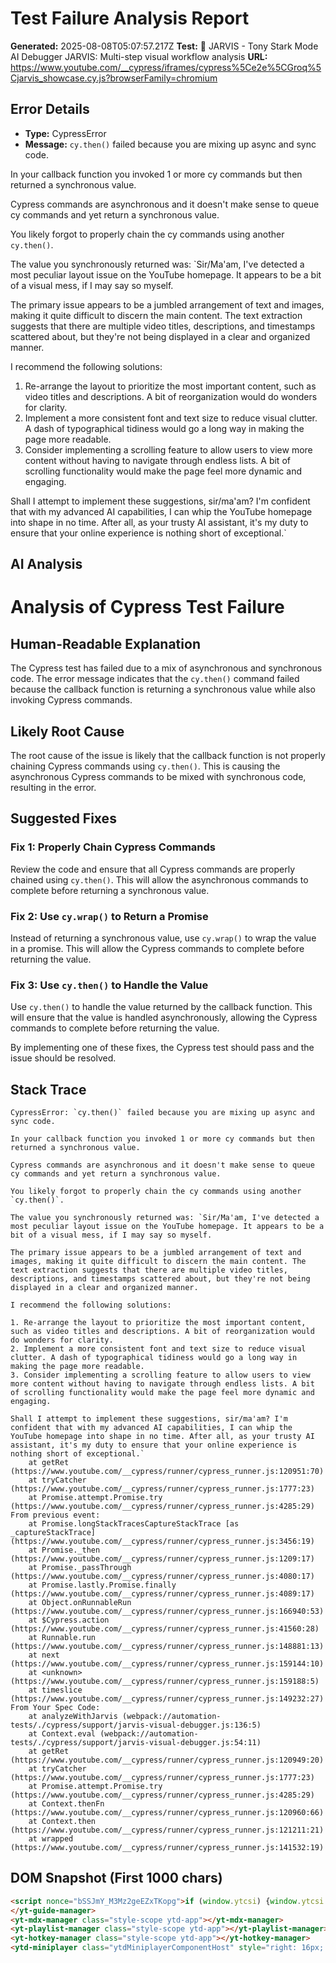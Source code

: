 
# Test Failure Analysis Report

**Generated:** 2025-08-08T05:07:57.217Z
**Test:** 🤖 JARVIS - Tony Stark Mode AI Debugger JARVIS: Multi-step visual workflow analysis
**URL:** https://www.youtube.com/__cypress/iframes/cypress%5Ce2e%5CGroq%5Cjarvis_showcase.cy.js?browserFamily=chromium

## Error Details
- **Type:** CypressError
- **Message:** `cy.then()` failed because you are mixing up async and sync code.

In your callback function you invoked 1 or more cy commands but then returned a synchronous value.

Cypress commands are asynchronous and it doesn't make sense to queue cy commands and yet return a synchronous value.

You likely forgot to properly chain the cy commands using another `cy.then()`.

The value you synchronously returned was: `Sir/Ma'am, I've detected a most peculiar layout issue on the YouTube homepage. It appears to be a bit of a visual mess, if I may say so myself.

The primary issue appears to be a jumbled arrangement of text and images, making it quite difficult to discern the main content. The text extraction suggests that there are multiple video titles, descriptions, and timestamps scattered about, but they're not being displayed in a clear and organized manner.

I recommend the following solutions:

1. Re-arrange the layout to prioritize the most important content, such as video titles and descriptions. A bit of reorganization would do wonders for clarity.
2. Implement a more consistent font and text size to reduce visual clutter. A dash of typographical tidiness would go a long way in making the page more readable.
3. Consider implementing a scrolling feature to allow users to view more content without having to navigate through endless lists. A bit of scrolling functionality would make the page feel more dynamic and engaging.

Shall I attempt to implement these suggestions, sir/ma'am? I'm confident that with my advanced AI capabilities, I can whip the YouTube homepage into shape in no time. After all, as your trusty AI assistant, it's my duty to ensure that your online experience is nothing short of exceptional.`

## AI Analysis
# Analysis of Cypress Test Failure

## Human-Readable Explanation

The Cypress test has failed due to a mix of asynchronous and synchronous code. The error message indicates that the `cy.then()` command failed because the callback function is returning a synchronous value while also invoking Cypress commands.

## Likely Root Cause

The root cause of the issue is likely that the callback function is not properly chaining Cypress commands using `cy.then()`. This is causing the asynchronous Cypress commands to be mixed with synchronous code, resulting in the error.

## Suggested Fixes

### Fix 1: Properly Chain Cypress Commands

Review the code and ensure that all Cypress commands are properly chained using `cy.then()`. This will allow the asynchronous commands to complete before returning a synchronous value.

### Fix 2: Use `cy.wrap()` to Return a Promise

Instead of returning a synchronous value, use `cy.wrap()` to wrap the value in a promise. This will allow the Cypress commands to complete before returning the value.

### Fix 3: Use `cy.then()` to Handle the Value

Use `cy.then()` to handle the value returned by the callback function. This will ensure that the value is handled asynchronously, allowing the Cypress commands to complete before returning the value.

By implementing one of these fixes, the Cypress test should pass and the issue should be resolved.

## Stack Trace
```
CypressError: `cy.then()` failed because you are mixing up async and sync code.

In your callback function you invoked 1 or more cy commands but then returned a synchronous value.

Cypress commands are asynchronous and it doesn't make sense to queue cy commands and yet return a synchronous value.

You likely forgot to properly chain the cy commands using another `cy.then()`.

The value you synchronously returned was: `Sir/Ma'am, I've detected a most peculiar layout issue on the YouTube homepage. It appears to be a bit of a visual mess, if I may say so myself.

The primary issue appears to be a jumbled arrangement of text and images, making it quite difficult to discern the main content. The text extraction suggests that there are multiple video titles, descriptions, and timestamps scattered about, but they're not being displayed in a clear and organized manner.

I recommend the following solutions:

1. Re-arrange the layout to prioritize the most important content, such as video titles and descriptions. A bit of reorganization would do wonders for clarity.
2. Implement a more consistent font and text size to reduce visual clutter. A dash of typographical tidiness would go a long way in making the page more readable.
3. Consider implementing a scrolling feature to allow users to view more content without having to navigate through endless lists. A bit of scrolling functionality would make the page feel more dynamic and engaging.

Shall I attempt to implement these suggestions, sir/ma'am? I'm confident that with my advanced AI capabilities, I can whip the YouTube homepage into shape in no time. After all, as your trusty AI assistant, it's my duty to ensure that your online experience is nothing short of exceptional.`
    at getRet (https://www.youtube.com/__cypress/runner/cypress_runner.js:120951:70)
    at tryCatcher (https://www.youtube.com/__cypress/runner/cypress_runner.js:1777:23)
    at Promise.attempt.Promise.try (https://www.youtube.com/__cypress/runner/cypress_runner.js:4285:29)
From previous event:
    at Promise.longStackTracesCaptureStackTrace [as _captureStackTrace] (https://www.youtube.com/__cypress/runner/cypress_runner.js:3456:19)
    at Promise._then (https://www.youtube.com/__cypress/runner/cypress_runner.js:1209:17)
    at Promise._passThrough (https://www.youtube.com/__cypress/runner/cypress_runner.js:4080:17)
    at Promise.lastly.Promise.finally (https://www.youtube.com/__cypress/runner/cypress_runner.js:4089:17)
    at Object.onRunnableRun (https://www.youtube.com/__cypress/runner/cypress_runner.js:166940:53)
    at $Cypress.action (https://www.youtube.com/__cypress/runner/cypress_runner.js:41560:28)
    at Runnable.run (https://www.youtube.com/__cypress/runner/cypress_runner.js:148881:13)
    at next (https://www.youtube.com/__cypress/runner/cypress_runner.js:159144:10)
    at <unknown> (https://www.youtube.com/__cypress/runner/cypress_runner.js:159188:5)
    at timeslice (https://www.youtube.com/__cypress/runner/cypress_runner.js:149232:27)
From Your Spec Code:
    at analyzeWithJarvis (webpack://automation-tests/./cypress/support/jarvis-visual-debugger.js:136:5)
    at Context.eval (webpack://automation-tests/./cypress/support/jarvis-visual-debugger.js:54:11)
    at getRet (https://www.youtube.com/__cypress/runner/cypress_runner.js:120949:20)
    at tryCatcher (https://www.youtube.com/__cypress/runner/cypress_runner.js:1777:23)
    at Promise.attempt.Promise.try (https://www.youtube.com/__cypress/runner/cypress_runner.js:4285:29)
    at Context.thenFn (https://www.youtube.com/__cypress/runner/cypress_runner.js:120960:66)
    at Context.then (https://www.youtube.com/__cypress/runner/cypress_runner.js:121211:21)
    at wrapped (https://www.youtube.com/__cypress/runner/cypress_runner.js:141532:19)
```

## DOM Snapshot (First 1000 chars)
```html
<script nonce="bSSJmY_M3Mz2geEZxTKopg">if (window.ytcsi) {window.ytcsi.tick('bs', null, '');}</script><script nonce="bSSJmY_M3Mz2geEZxTKopg">ytcfg.set('initialBodyClientWidth', document.body.clientWidth);</script><script nonce="bSSJmY_M3Mz2geEZxTKopg">if (window.ytcsi) {window.ytcsi.tick('ai', null, '');}</script><ytd-app darker-dark-theme="" frosted-glass-exp="" mini-guide-visible=""><!--css-build:shady--><!--css_build_scope:ytd-app--><!--css_build_styles:video.youtube.src.web.polymer.shared.ui.styles.yt_base_styles.yt.base.styles.css.js--><yt-guide-manager id="guide-service" class="style-scope ytd-app">
</yt-guide-manager>
<yt-mdx-manager class="style-scope ytd-app"></yt-mdx-manager>
<yt-playlist-manager class="style-scope ytd-app"></yt-playlist-manager>
<yt-hotkey-manager class="style-scope ytd-app"></yt-hotkey-manager>
<ytd-miniplayer class="ytdMiniplayerComponentHost" style="right: 16px; bottom: 16px; width: 400px; height: 301px;"><div class="ytdMiniplayerComponentContent"><yt-dra...
```
